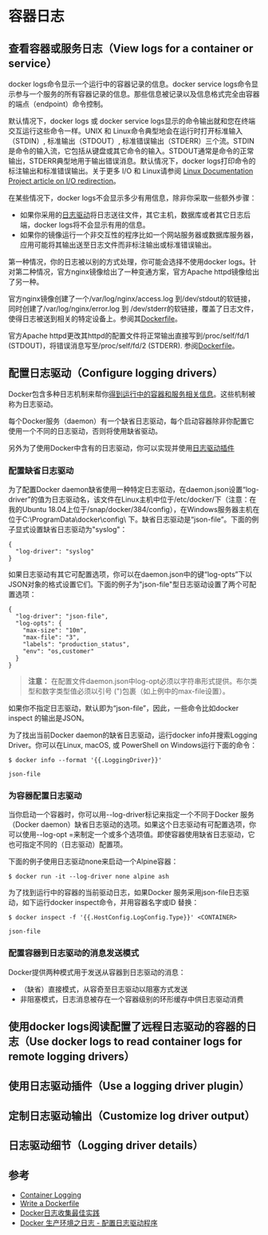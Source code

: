 # 容器日志
## 查看容器或服务日志（View logs for a container or service）
docker logs命令显示一个运行中的容器记录的信息。docker service logs命令显示参与一个服务的所有容器记录的信息。那些信息被记录以及信息格式完全由容器的端点（endpoint）命令控制。

默认情况下，docker logs 或 docker service logs显示的命令输出就和您在终端交互运行这些命令一样。UNIX 和 Linux命令典型地会在运行时打开标准输入（STDIN）, 标准输出（STDOUT）, 标准错误输出（STDERR）三个流。STDIN是命令的输入流，它包括从键盘或其它命令的输入。STDOUT通常是命令的正常输出，STDERR典型地用于输出错误消息。默认情况下，docker logs打印命令的标注输出和标准错误输出。关于更多 I/O 和 Linux请参阅 [Linux Documentation Project article on I/O redirection](http://www.tldp.org/LDP/abs/html/io-redirection.html)。

在某些情况下，docker logs不会显示多少有用信息，除非你采取一些额外步骤：
- 如果你采用的[日志驱动](https://docs.docker.com/config/containers/logging/configure/)将日志送往文件，其它主机，数据库或者其它日志后端，docker logs将不会显示有用的信息。
- 如果你的镜像运行一个非交互性的程序比如一个网站服务器或数据库服务器，应用可能将其输出送至日志文件而非标注输出或标准错误输出。

第一种情况，你的日志被以别的方式处理，你可能会选择不使用docker logs。针对第二种情况，官方nginx镜像给出了一种变通方案，官方Apache httpd镜像给出了另一种。

官方nginx镜像创建了一个/var/log/nginx/access.log 到/dev/stdout的软链接，同时创建了/var/log/nginx/error.log 到 /dev/stderr的软链接，覆盖了日志文件，使得日志被送到相关的特定设备上。参阅其[Dockerfile](https://github.com/nginxinc/docker-nginx/blob/8921999083def7ba43a06fabd5f80e4406651353/mainline/jessie/Dockerfile#L21-L23)。

官方Apache httpd更改其httpd的配置文件将正常输出直接写到/proc/self/fd/1 (STDOUT)，将错误消息写至/proc/self/fd/2 (STDERR). 参阅[Dockerfile](https://github.com/docker-library/httpd/blob/b13054c7de5c74bbaa6d595dbe38969e6d4f860c/2.2/Dockerfile#L72-L75)。
## 配置日志驱动（Configure logging drivers）
Docker包含多种日志机制来帮你[得到运行中的容器和服务相关信息](https://docs.docker.com/engine/admin/logging/view_container_logs/)。这些机制被称为日志驱动。

每个Docker服务（daemon）有一个缺省日志驱动，每个启动容器除非你配置它使用一个不同的日志驱动，否则将使用缺省驱动。

另外为了使用Docker中含有的日志驱动，你可以实现并使用[日志驱动插件](https://docs.docker.com/engine/admin/logging/plugins/)
### 配置缺省日志驱动
为了配置Docker daemon缺省使用一种特定日志驱动，在daemon.json设置“log-driver”的值为日志驱动名，该文件在Linux主机中位于/etc/docker/下（注意：在我的Ubuntu 18.04上位于/snap/docker/384/config），在Windows服务器主机在位于C:\ProgramData\docker\config\ 下。缺省日志驱动是“json-file”。下面的例子显式设置缺省日志驱动为"syslog"：
```
{
  "log-driver": "syslog"
}
```
如果日志驱动有其它可配置选项，你可以在daemon.json中的键“log-opts”下以JSON对象的格式设置它们。下面的例子为"json-file"型日志驱动设置了两个可配置选项：
```
{
  "log-driver": "json-file",
  "log-opts": {
    "max-size": "10m",
    "max-file": "3",
    "labels": "production_status",
    "env": "os,customer"
  }
}
```

> **注意：** 在配置文件daemon.json中log-opt必须以字符串形式提供。布尔类型和数字类型值必须以引号 (")包裹（如上例中的max-file设置）。

如果你不指定日志驱动，默认即为“json-file”，因此，一些命令比如docker inspect <CONTAINER> 的输出是JSON。

为了找出当前Docker daemon的缺省日志驱动，运行docker info并搜索Logging Driver。你可以在Linux, macOS, 或 PowerShell on Windows运行下面的命令：
```
$ docker info --format '{{.LoggingDriver}}'

json-file
```
### 为容器配置日志驱动
当你启动一个容器时，你可以用--log-driver标记来指定一个不同于Docker 服务（Docker daemon）缺省日志驱动的选项。如果这个日志驱动有可配置选项，你可以使用--log-opt <NAME>=<VALUE>来制定一个或多个选项值。即使容器使用缺省日志驱动，它也可指定不同的（日志驱动）配置项。

下面的例子使用日志驱动none来启动一个Alpine容器：
```
$ docker run -it --log-driver none alpine ash
```
为了找到运行中的容器的当前驱动日志，如果Docker 服务采用json-file日志驱动，如下运行docker inspect命令，并用容器名字或ID
替换<CONTAINER>：
```
$ docker inspect -f '{{.HostConfig.LogConfig.Type}}' <CONTAINER>

json-file
```
### 配置容器到日志驱动的消息发送模式
Docker提供两种模式用于发送从容器到日志驱动的消息：
- （缺省）直接模式，从容奇至日志驱动以阻塞方式发送
-  非阻塞模式，日志消息被存在一个容器级别的环形缓存中供日志驱动消费
## 使用docker logs阅读配置了远程日志驱动的容器的日志（Use docker logs to read container logs for remote logging drivers）
## 使用日志驱动插件（Use a logging driver plugin）
## 定制日志驱动输出（Customize log driver output）
## 日志驱动细节（Logging driver details）

## 参考
- [Container Logging](https://docs.docker.com/config/containers/logging/)
- [Write a Dockerfile](https://docs.docker.com/engine/reference/builder/)
- [Docker日志收集最佳实践](https://www.cnblogs.com/jingjulianyi/p/6637801.html)
- [Docker 生产环境之日志 - 配置日志驱动程序](https://blog.csdn.net/kikajack/article/details/79575286)
